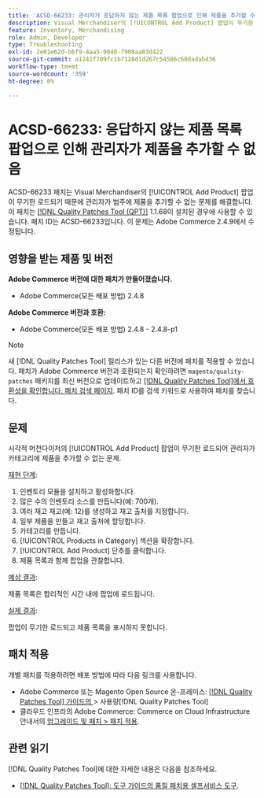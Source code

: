 ```yaml
---
title: 'ACSD-66233: 관리자가 응답하지 않는 제품 목록 팝업으로 인해 제품을 추가할 수 없음'
description: Visual Merchandiser의 [!UICONTROL Add Product] 팝업이 무기한 로드되기 때문에 관리자가 범주에 제품을 추가할 수 없는 Adobe Commerce 문제를 해결하려면 ACSD-66233 패치를 적용하십시오.
feature: Inventory, Merchandising
role: Admin, Developer
type: Troubleshooting
exl-id: 2e01e62d-b6f9-4aa5-9040-7908aa83d422
source-git-commit: a1241f709fc1b7128d1d267c54586c60dadab436
workflow-type: tm+mt
source-wordcount: '359'
ht-degree: 0%

---
```


# ACSD-66233: 응답하지 않는 제품 목록 팝업으로 인해 관리자가 제품을 추가할 수 없음

ACSD-66233 패치는 Visual Merchandiser의 [!UICONTROL Add Product] 팝업이 무기한 로드되기 때문에 관리자가 범주에 제품을 추가할 수 없는 문제를 해결합니다. 이 패치는 [[!DNL Quality Patches Tool (QPT)]](/help/tools/quality-patches-tool/quality-patches-tool-to-self-serve-quality-patches.md) 1.1.68이 설치된 경우에 사용할 수 있습니다. 패치 ID는 ACSD-66233입니다. 이 문제는 Adobe Commerce 2.4.9에서 수정됩니다.

## 영향을 받는 제품 및 버전

**Adobe Commerce 버전에 대한 패치가 만들어졌습니다.**

* Adobe Commerce(모든 배포 방법) 2.4.8

**Adobe Commerce 버전과 호환:**

* Adobe Commerce(모든 배포 방법) 2.4.8 - 2.4.8-p1

>[!NOTE]
>
>새 [!DNL Quality Patches Tool] 릴리스가 있는 다른 버전에 패치를 적용할 수 있습니다. 패치가 Adobe Commerce 버전과 호환되는지 확인하려면 `magento/quality-patches` 패키지를 최신 버전으로 업데이트하고 [[!DNL Quality Patches Tool]에서 호환성을 확인합니다. 패치 검색 페이지](https://experienceleague.adobe.com/tools/commerce-quality-patches/index.html?lang=ko). 패치 ID를 검색 키워드로 사용하여 패치를 찾습니다.

## 문제

시각적 머천다이저의 [!UICONTROL Add Product] 팝업이 무기한 로드되어 관리자가 카테고리에 제품을 추가할 수 없는 문제.

<u>재현 단계</u>:

1. 인벤토리 모듈을 설치하고 활성화합니다.
1. 많은 수의 인벤토리 소스를 만듭니다(예: 700개).
1. 여러 재고 재고(예: 12)를 생성하고 재고 출처를 지정합니다.
1. 일부 제품을 만들고 재고 출처에 할당합니다.
1. 카테고리를 만듭니다.
1. [!UICONTROL Products in Category] 섹션을 확장합니다.
1. [!UICONTROL Add Product] 단추를 클릭합니다.
1. 제품 목록과 함께 팝업을 관찰합니다.

<u>예상 결과</u>:

제품 목록은 합리적인 시간 내에 팝업에 로드됩니다.

<u>실제 결과</u>:

팝업이 무기한 로드되고 제품 목록을 표시하지 못합니다.

## 패치 적용

개별 패치를 적용하려면 배포 방법에 따라 다음 링크를 사용합니다.

* Adobe Commerce 또는 Magento Open Source 온-프레미스: [[!DNL Quality Patches Tool]  가이드의 &#x200B;](/help/tools/quality-patches-tool/usage.md)> 사용량[!DNL Quality Patches Tool]
* 클라우드 인프라의 Adobe Commerce: Commerce on Cloud Infrastructure 안내서의 [업그레이드 및 패치 > 패치 적용](https://experienceleague.adobe.com/docs/commerce-cloud-service/user-guide/develop/upgrade/apply-patches.html?lang=ko).

## 관련 읽기

[!DNL Quality Patches Tool]에 대한 자세한 내용은 다음을 참조하세요.

* [[!DNL Quality Patches Tool]: 도구 가이드의 품질 패치용 셀프서비스 도구](/help/tools/quality-patches-tool/quality-patches-tool-to-self-serve-quality-patches.md).
